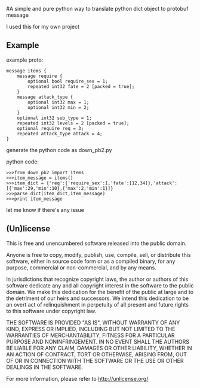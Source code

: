 #A simple and pure python way to translate python dict object to protobuf message

I used this for my own project

## Example
example proto:

	message items {
		message require {
			optional bool require_sex = 1; 
			repeated int32 fate = 2 [packed = true];
		}
		message attack_type {
			optional int32 max = 1;
			optional int32 min = 2;
		}
		optional int32 sub_type = 1;
		repeated int32 levels = 2 [packed = true];
		optional require req = 3;
		repeated attack_type attack = 4;
	}

generate the python code as down_pb2.py

python code:

	>>>from down_pb2 import items
	>>>item_message = items()
	>>>item_dict = {'req':{'require_sex':1,'fate':[12,34]},'attack':[{'max':29,'min':10},{'max':2,'min':1}]}
	>>>parse_dict(item_dict,item_message)
	>>>print item_message

let me know if there's any issue

## (Un)license

This is free and unencumbered software released into the public domain.

Anyone is free to copy, modify, publish, use, compile, sell, or distribute
this software, either in source code form or as a compiled binary, for any
purpose, commercial or non-commercial, and by any means.

In jurisdictions that recognize copyright laws, the author or authors of this
software dedicate any and all copyright interest in the software to the public
domain. We make this dedication for the benefit of the public at large and to
the detriment of our heirs and successors. We intend this dedication to be an
overt act of relinquishment in perpetuity of all present and future rights to
this software under copyright law.

THE SOFTWARE IS PROVIDED "AS IS", WITHOUT WARRANTY OF ANY KIND, EXPRESS OR
IMPLIED, INCLUDING BUT NOT LIMITED TO THE WARRANTIES OF MERCHANTABILITY,
FITNESS FOR A PARTICULAR PURPOSE AND NONINFRINGEMENT. IN NO EVENT SHALL THE
AUTHORS BE LIABLE FOR ANY CLAIM, DAMAGES OR OTHER LIABILITY, WHETHER IN AN
ACTION OF CONTRACT, TORT OR OTHERWISE, ARISING FROM, OUT OF OR IN CONNECTION
WITH THE SOFTWARE OR THE USE OR OTHER DEALINGS IN THE SOFTWARE.

For more information, please refer to <http://unlicense.org/>